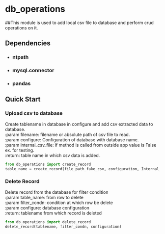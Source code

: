 # db_operations

##This module is used to add local csv file to database and perform crud operations on it.

## Dependencies
- ### ntpath
- ###  mysql.connector
- ### pandas  

## Quick Start

### Upload csv to database 
Create tablename in database in configure and add csv extracted data to database.           
:param filename: filename or absolute path of csv file to read.                                 
:param configure: Configuration of database with database name.                             
:param internal_csv_file: if method is called from outside app value is False ex. for testing.                                                               
:return: table name in which csv data is added.                                                                 
```python
from db_operations import create_record
table_name = create_record(file_path_fake_csv, configuration, Internal_csv_file=False) # Internal_csv_file=False 
```

### Delete Record
Delete record from the database for filter condition    
:param table_name: from row to delete         
:param filter_condn: condition at which row be delete    
:param configure: database configuration              
:return: tablename from which record is deleted
```python
from db_operations import delete_record
delete_record(tablename, filter_condn, configuration)
```
 